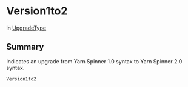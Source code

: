 # Version1to2

 in [UpgradeType](/api/csharp/yarn.compiler.upgrader.upgradetype.md)

## Summary


Indicates an upgrade from Yarn Spinner 1.0 syntax to Yarn
Spinner 2.0 syntax.


```csharp
Version1to2
```

